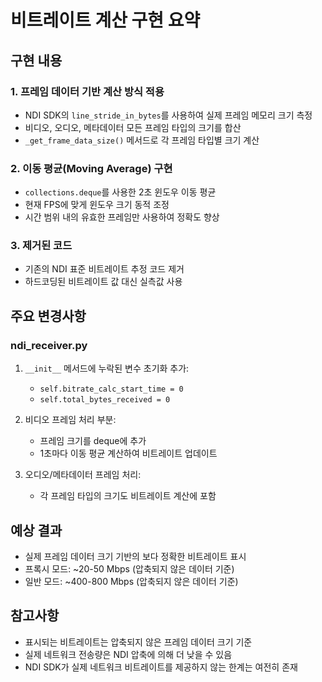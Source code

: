 # 비트레이트 계산 구현 요약

## 구현 내용

### 1. 프레임 데이터 기반 계산 방식 적용
- NDI SDK의 `line_stride_in_bytes`를 사용하여 실제 프레임 메모리 크기 측정
- 비디오, 오디오, 메타데이터 모든 프레임 타입의 크기를 합산
- `_get_frame_data_size()` 메서드로 각 프레임 타입별 크기 계산

### 2. 이동 평균(Moving Average) 구현
- `collections.deque`를 사용한 2초 윈도우 이동 평균
- 현재 FPS에 맞게 윈도우 크기 동적 조정
- 시간 범위 내의 유효한 프레임만 사용하여 정확도 향상

### 3. 제거된 코드
- 기존의 NDI 표준 비트레이트 추정 코드 제거
- 하드코딩된 비트레이트 값 대신 실측값 사용

## 주요 변경사항

### ndi_receiver.py
1. `__init__` 메서드에 누락된 변수 초기화 추가:
   - `self.bitrate_calc_start_time = 0`
   - `self.total_bytes_received = 0`

2. 비디오 프레임 처리 부분:
   - 프레임 크기를 deque에 추가
   - 1초마다 이동 평균 계산하여 비트레이트 업데이트

3. 오디오/메타데이터 프레임 처리:
   - 각 프레임 타입의 크기도 비트레이트 계산에 포함

## 예상 결과
- 실제 프레임 데이터 크기 기반의 보다 정확한 비트레이트 표시
- 프록시 모드: ~20-50 Mbps (압축되지 않은 데이터 기준)
- 일반 모드: ~400-800 Mbps (압축되지 않은 데이터 기준)

## 참고사항
- 표시되는 비트레이트는 압축되지 않은 프레임 데이터 크기 기준
- 실제 네트워크 전송량은 NDI 압축에 의해 더 낮을 수 있음
- NDI SDK가 실제 네트워크 비트레이트를 제공하지 않는 한계는 여전히 존재